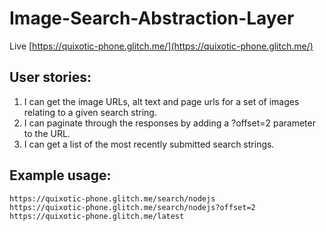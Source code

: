 # Image-Search-Abstraction-Layer
Live [https://quixotic-phone.glitch.me/](https://quixotic-phone.glitch.me/)

## User stories:
1. I can get the image URLs, alt text and page urls for a set of images relating to a given search string.
2. I can paginate through the responses by adding a ?offset=2 parameter to the URL.
3. I can get a list of the most recently submitted search strings.

## Example usage:
`https://quixotic-phone.glitch.me/search/nodejs`  
`https://quixotic-phone.glitch.me/search/nodejs?offset=2`  
`https://quixotic-phone.glitch.me/latest`  

